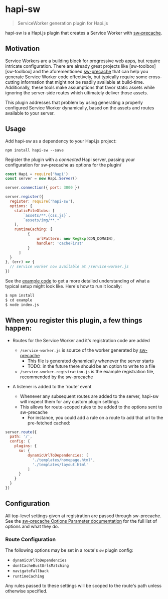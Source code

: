 # hapi-sw

> ServiceWorker generation plugin for Hapi.js

hapi-sw is a Hapi.js plugin that creates a Service Worker with [sw-precache][sw-precache].

## Motivation

Service Workers are a building block for progressive web apps, but require intricate configuration. There are already great projects like [sw-toolbox][sw-toolbox] and the aforementioned [sw-precache][sw-precache] that can help you generate Service Worker code effectively, but typically require some cross-cutting information that might not be readily available at build-time. Additionally, these tools make assumptions that favor static assets while ignoring the server-side routes which ultimately deliver those assets.

This plugin addresses that problem by using generating a properly configured Service Worker dynamically, based on the assets and routes available to your server.

## Usage

Add hapi-sw as a dependency to your Hapi.js project:

```
npm install hapi-sw --save
```

Register the plugin with a *connected* Hapi server, passing your configuration for sw-precache as options for the plugin/

```javascript
const Hapi = require('hapi')
const server = new Hapi.Server()

server.connection({ port: 3000 })

server.register({
  register: require('hapi-sw'),
  options: {
    staticFileGlobs: [
        `assets/**.{css,js}`,
        `assets/img/**.*`
    ],
    runtimeCaching: [
          {
              urlPattern: new RegExp(CDN_DOMAIN),
              handler: 'cacheFirst'
          }
      ]
  }
}, (err) => {
  // service worker now available at /service-worker.js
})
```

See the [example code](./blob/master/example/index.js) to get a more detailed understanding of what a typical setup might look like. Here's how to run it locally:

```bash
$ npm install
$ cd example
$ node index.js
```

## When you register this plugin, a few things happen:

* Routes for the Service Worker and it's registration code are added
  * `/service-worker.js` is source of the worker generated by [sw-precache][sw-precache]
    * This file is generated dynamically whenever the server starts
    * TODO: in the future there should be an option to write to a file
  * `/service-worker-registration.js` is the example registration file, recommended by the sw-precache

* A listener is added to the 'route' event
  * Whenever any subsequent routes are added to the server, hapi-sw will inspect them for any custom plugin settings
  * This allows for route-scoped rules to be added to the options sent to sw-precache
    * For instance, you could add a rule on a route to add that url to the pre-fetched cached:

```javascript
server.route({
  path: '/',
  config: {
    plugins: {
      sw: {
          dynamicUrlToDependencies: [
            './templates/homepage.html',
            './templates/layout.html'
          ]
      }
    }
  }
})
```

## Configuration

All top-level settings given at registration are passed through sw-precache. See the [sw-precache Options Parameter documentation](https://github.com/GoogleChrome/sw-precache#table-of-contents) for the full list of options and what they do.

### Route Configuration

The following options may be set in a route's `sw` plugin config:

* `dynamicUrlToDependencies`
* `dontCacheBustUrlsMatching`
* `navigateFallback`
* `runtimeCaching`

Any rules passed to these settings will be scoped to the route's path unless otherwise specified.

[sw-precache]: https://github.com/GoogleChrome/sw-precache

